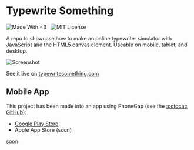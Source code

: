 Typewrite Something
===================

![Made With <3](http://img.shields.io/badge/madewith-<3-pink.svg?style=flat)
&nbsp;
![MIT License](http://img.shields.io/badge/license-MIT-lightgrey.svg)

A repo to showcase how to make an online typewriter simulator with JavaScript and the HTML5 canvas element.  Useable on mobile, tablet, and desktop.

![Screenshot](http://i.imgur.com/xkJtUK4.png)

See it live on [typewritesomething.com](http://typewritesomething.com)

## Mobile App

This project has been made into an app using PhoneGap (see the [:octocat: GitHub](https://github.com/bozdoz/phonegap-typewritesomething)):

* [Google Play Store](https://play.google.com/store/apps/details?id=com.phonegap.typewritesomething)
* Apple App Store (soon)

[soon](https://render.bitstrips.com/v2/cpanel/8736524-173281661_42-s1-v1.png?transparent=1&palette=1)
